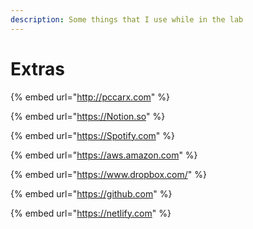 ```yaml
---
description: Some things that I use while in the lab
---
```


# Extras

{% embed url="http://pccarx.com" %}

{% embed url="https://Notion.so" %}

{% embed url="https://Spotify.com" %}

{% embed url="https://aws.amazon.com" %}

{% embed url="https://www.dropbox.com/" %}

{% embed url="https://github.com" %}

{% embed url="https://netlify.com" %}







